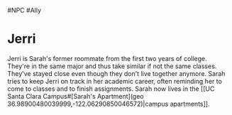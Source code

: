 #NPC #Ally
# Jerri
Jerri is Sarah's former roommate from the first two years of college. They're in the same major and thus take similar if not the same classes. They've stayed close even though they don't live together anymore. Sarah tries to keep Jerri on track in her academic career, often reminding her to come to classes and to finish assignments.
Sarah now lives in the [[UC Santa Clara Campus#[Sarah's Apartment](geo 36.98900480039999,-122.06290850046572)|campus apartments]].